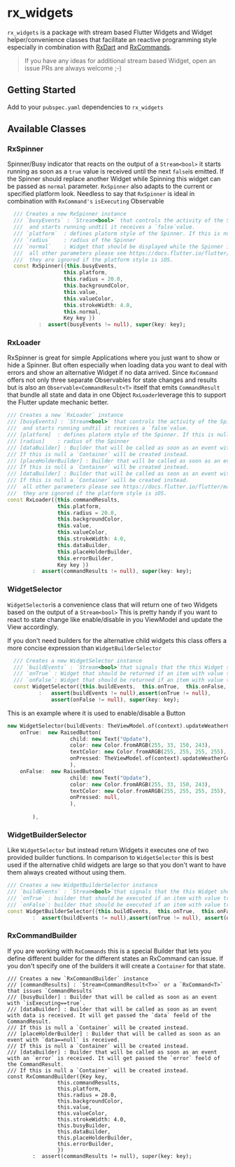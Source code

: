 # rx_widgets

`rx_widgets` is a package with stream based Flutter Widgets and Widget helper/convenience classes that facilitate an reactive programming style especially in combination with [RxDart](https://github.com/ReactiveX/rxdart) and [RxCommands](https://github.com/escamoteur/rx_command).

>If you have any ideas for additional stream based Widget, open an issue
>PRs are always welcome ;-)


## Getting Started

Add to your `pubspec.yaml` dependencies to  `rx_widgets`


## Available Classes

### RxSpinner

Spinner/Busy indicator that reacts on the output of a `Stream<bool>` it starts running as soon as a `true` value is received until the next `false`is emitted. If the Spinner should replace another Widget while Spinning this widget can be passed as `normal` parameter. `RxSpinner` also adapts to the current or specified platform look. Needless to say that `RxSpinner` is ideal in combination with `RxCommand's` `isExecuting` Observable 

```Dart
  /// Creates a new RxSpinner instance
  /// `busyEvents` : `Stream<bool>` that controls the activity of the Spinner. On receiving `true` it replaces the `normal` widget 
  ///  and starts running undtil it receives a `false`value.
  /// `platform`  : defines platorm style of the Spinner. If this is null or not provided the style of the current platform will be used
  /// `radius`    : radius of the Spinner  
  /// `normal`    : Widget that should be displayed while the Spinner is not active. If this is null a `Container` will be created instead.
  ///  all other parameters please see https://docs.flutter.io/flutter/material/CircularProgressIndicator-class.html 
  ///  they are ignored if the platform style is iOS.
  const RxSpinner({this.busyEvents, 
                  this.platform, 
                  this.radius = 20.0,  
                  this.backgroundColor,
                  this.value,
                  this.valueColor,
                  this.strokeWidth: 4.0,
                  this.normal, 
                  Key key }) 
          :  assert(busyEvents != null), super(key: key);
```


### RxLoader

RxSpinner is great for simple Applications where you just want to show or hide a Spinner. But often especially when loading data you want to deal with errors and show an alternative Widget if no data arrived. Since `RxCommand` offers not only three separate Observables for state changes and results but is also an `Observable<CommandResult<T>` itself that emits  `CommandResult` that bundle all state and data in one Object `RxLoader`leverage this to support the Flutter update mechanic better.

```Dart
/// Creates a new `RxLoader` instance
/// [busyEvents] : `Stream<bool>` that controls the activity of the Spinner. On receiving `true` it replaces the `normal` widget 
///  and starts running undtil it receives a `false`value.
/// [platform]  : defines platorm style of the Spinner. If this is null or not provided the style of the current platform will be used
/// [radius]    : radius of the Spinner  
/// [dataBuilder] : Builder that will be called as soon as an event with data is received. It will get passed the `data` feeld of the CommandResult.
/// If this is null a `Container` will be created instead.
/// [placeHolderBuilder] : Builder that will be called as soon as an event with `data==null` is received. 
/// If this is null a `Container` will be created instead.
/// [dataBuilder] : Builder that will be called as soon as an event with an `error` is received. It will get passed the `error` feeld of the CommandResult.
/// If this is null a `Container` will be created instead.
///  all other parameters please see https://docs.flutter.io/flutter/material/CircularProgressIndicator-class.html 
///  they are ignored if the platform style is iOS.
const RxLoader({this.commandResults, 
                this.platform, 
                this.radius = 20.0,  
                this.backgroundColor,
                this.value,
                this.valueColor,
                this.strokeWidth: 4.0,
                this.dataBuilder, 
                this.placeHolderBuilder, 
                this.errorBuilder,
                Key key }) 
        :  assert(commandResults != null), super(key: key);
```




### WidgetSelector
`WidgetSelector`is a convenience class that will return one of two Widgets based on the output of a `Stream<bool>` This is pretty handy if you want to react to state change like enable/disable in you ViewModel and update the View accordingly.

If you don't need builders for the alternative child widgets this class offers a more concise expression than `WidgetBuilderSelector`

```Dart
  /// Creates a new WidgetSelector instance
  /// `buildEvents` : `Stream<bool>`that signals that the this Widget should be updated
  /// `onTrue` : Widget that should be returned if an item with value true is received
  /// `onFalse`: Widget that should be returned if an item with value true is received
  const WidgetSelector({this.buildEvents,  this.onTrue,  this.onFalse, Key key }) 
          :   assert(buildEvents != null),assert(onTrue != null), 
              assert(onFalse != null), super(key: key);
```


This is an example where it is used to enable/disable a Button

```Dart
new WidgetSelector(buildEvents: TheViewModel.of(context).updateWeatherCommand.canExecute, 
    onTrue:  new RaisedButton(                               
                    child: new Text("Update"), 
                    color: new Color.fromARGB(255, 33, 150, 243),
                    textColor: new Color.fromARGB(255, 255, 255, 255),
                    onPressed: TheViewModel.of(context).updateWeatherCommand,
                    ),
    onFalse:  new RaisedButton(                               
                    child: new Text("Update"), 
                    color: new Color.fromARGB(255, 33, 150, 243),
                    textColor: new Color.fromARGB(255, 255, 255, 255),
                    onPressed: null,
                    ),
            
        ),
```


### WidgetBuilderSelector

 Like `WidgetSelector` but instead return Widgets it executes one of two provided builder functions. 
 In comparison to `WidgetSelector` this is best used if the alternative child widgets are large so that you don't want to have them always created without using them. 


```Dart
/// Creates a new WidgetBuilderSelector instance
/// `buildEvents` : `Stream<bool>`that signals that the this Widget should be updated
/// `onTrue` : builder that should be executed if an item with value true is received
/// `onFalse`: builder that should be executed if an item with value true is received
const WidgetBuilderSelector({this.buildEvents,  this.onTrue,  this.onFalse, Key key }) 
        :  assert(buildEvents != null),assert(onTrue != null), assert(onFalse != null), super(key: key);
```


### RxCommandBuilder

If you are working with `RxCommands` this is a special Builder that lets you define different builder for the different states an RxCommand can issue.
If you don't specify one of the builders it will create a `Container` for that state.

```
/// Creates a new `RxCommandBuilder` instance
/// [commandResults] : `Stream<CommandResult<T>>` or a `RxCommand<T>` that issues `CommandResults`
/// [busyBuilder] : Builder that will be called as soon as an event with `isExecuting==true`.
/// [dataBuilder] : Builder that will be called as soon as an event with data is received. It will get passed the `data` feeld of the CommandResult.
/// If this is null a `Container` will be created instead.
/// [placeHolderBuilder] : Builder that will be called as soon as an event with `data==null` is received. 
/// If this is null a `Container` will be created instead.
/// [dataBuilder] : Builder that will be called as soon as an event with an `error` is received. It will get passed the `error` feeld of the CommandResult.
/// If this is null a `Container` will be created instead.
const RxCommandBuilder({Key key,
                this.commandResults, 
                this.platform, 
                this.radius = 20.0,  
                this.backgroundColor,
                this.value,
                this.valueColor,
                this.strokeWidth: 4.0,
                this.busyBuilder,
                this.dataBuilder, 
                this.placeHolderBuilder, 
                this.errorBuilder,
                }) 
        :  assert(commandResults != null), super(key: key);
```